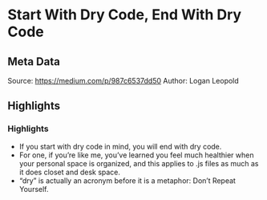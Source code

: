 # Start With Dry Code, End With Dry Code

## Meta Data

Source:  https://medium.com/p/987c6537dd50 
Author: Logan Leopold

## Highlights

### Highlights

- If you start with dry code in mind, you will end with dry code.
- For one, if you’re like me, you’ve learned you feel much healthier when your personal space is organized, and this applies to .js files as much as it does closet and desk space.
- “dry” is actually an acronym before it is a metaphor: Don’t Repeat Yourself.
